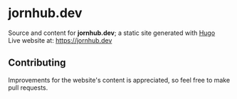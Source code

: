 # jornhub.dev
Source and content for **jornhub.dev**; a static site generated with [Hugo](https://gohugo.io/)  
Live website at: https://jornhub.dev

## Contributing
Improvements for the website's content is appreciated, so feel free to make pull requests.
